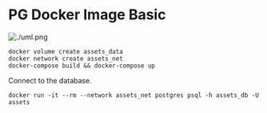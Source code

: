 # PG Docker Image Basic

![./uml.png](./uml.png)

```none
docker volume create assets_data
docker network create assets_net
docker-compose build && docker-compose up
```

Connect to the database.

```none
docker run -it --rm --network assets_net postgres psql -h assets_db -U assets
```
